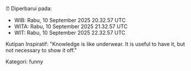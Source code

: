 ⏰ Diperbarui pada:
- WIB: Rabu, 10 September 2025 20.32.57 UTC
- WITA: Rabu, 10 September 2025 21.32.57 UTC
- WIT: Rabu, 10 September 2025 22.32.57 UTC

Kutipan Inspiratif:
"Knowledge is like underwear. It is useful to have it, but not necessary to show it off."


Kategori: funny


